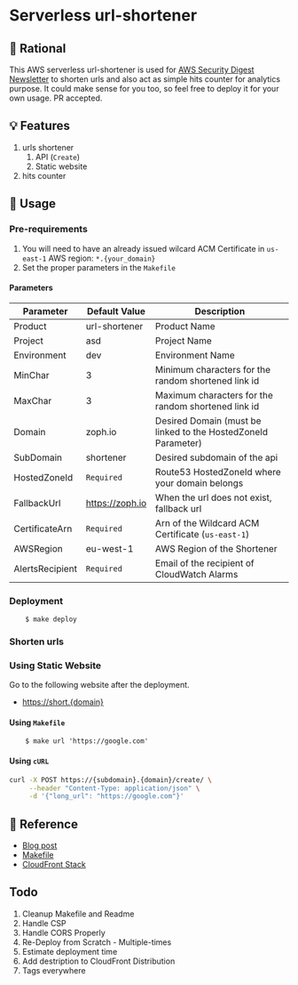 # Serverless url-shortener

## 🧠 Rational

This AWS serverless url-shortener is used for [AWS Security Digest Newsletter](https://asd.zoph.io) to shorten urls and also act as simple hits counter for analytics purpose. It could make sense for you too, so feel free to deploy it for your own usage. PR accepted.

## 💡 Features

1. urls shortener
   1. API (`Create`)
   2. Static website
2. hits counter

## 🚀 Usage

### Pre-requirements

1. You will need to have an already issued wilcard ACM Certificate in `us-east-1` AWS region: `*.{your_domain}`
2. Set the proper parameters in the `Makefile`

#### Parameters

| Parameter       | Default Value   | Description                                                   |
| --------------- | --------------- | ------------------------------------------------------------- |
| Product         | url-shortener   | Product Name                                                  |
| Project         | asd             | Project Name                                                  |
| Environment     | dev             | Environment Name                                              |
| MinChar         | 3               | Minimum characters for the random shortened link id           |
| MaxChar         | 3               | Maximum characters for the random shortened link id           |
| Domain          | zoph.io         | Desired Domain (must be linked to the HostedZoneId Parameter) |
| SubDomain       | shortener       | Desired subdomain of the api                                  |
| HostedZoneId    | `Required`      | Route53 HostedZoneId where your domain belongs                |
| FallbackUrl     | https://zoph.io | When the url does not exist, fallback url                     |
| CertificateArn  | `Required`      | Arn of the Wildcard ACM Certificate (`us-east-1`)             |
| AWSRegion       | eu-west-1       | AWS Region of the Shortener                                   |
| AlertsRecipient | `Required`      | Email of the recipient of CloudWatch Alarms                   |

### Deployment

        $ make deploy

### Shorten urls

### Using Static Website

Go to the following website after the deployment.

- [https://short.{domain}]()

#### Using `Makefile`

        $ make url 'https://google.com'

#### Using `cURL`

```bash
curl -X POST https://{subdomain}.{domain}/create/ \
     --header "Content-Type: application/json" \
     -d '{"long_url": "https://google.com"}'
```

## 📖 Reference

- [Blog post](https://blog.ruanbekker.com/blog/2018/11/30/how-to-setup-a-serverless-url-shortener-with-api-gateway-lambda-and-dynamodb-on-aws/)
- [Makefile](https://itecnote.com/tecnote/r-how-to-pass-argument-to-makefile-from-command-line/)
- [CloudFront Stack](https://github.com/aws-samples/amazon-cloudfront-secure-static-site/tree/master)

## Todo

1. Cleanup Makefile and Readme
2. Handle CSP
3. Handle CORS Properly
4. Re-Deploy from Scratch - Multiple-times
5. Estimate deployment time
6. Add destription to CloudFront Distribution
7. Tags everywhere
